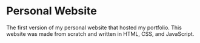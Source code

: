 # Personal Website
The first version of my personal website that hosted my portfolio. This website was made from scratch and written in HTML, CSS, and JavaScript.
